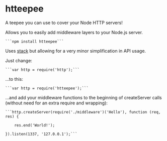 htteepee
=======

A teepee you can use to cover your Node HTTP servers!

Allows you to easily add middleware layers to your Node.js server.

    ```npm install htteepee```

Uses [stack](https://github.com/creationix/stack/) but allowing for a very minor simplification in API usage.

Just change:

    ```var http = require('http');```

...to this:

    ```var http = require('htteepee');```

...and add your middleware functions to the beginning of createServer calls (without need for an extra require and wrapping):

    ```http.createServer(require('./middleware')('Hello'), function (req, res) {

        res.end('World!');

    }).listen(1337, '127.0.0.1');```
